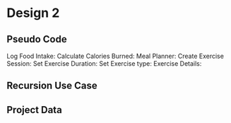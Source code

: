 # Design 2

## Pseudo Code

Log Food Intake: 
Calculate Calories Burned: 
Meal Planner: 
Create Exercise Session:
Set Exercise Duration: 
Set Exercise type:
Exercise Details:


## Recursion Use Case



## Project Data

